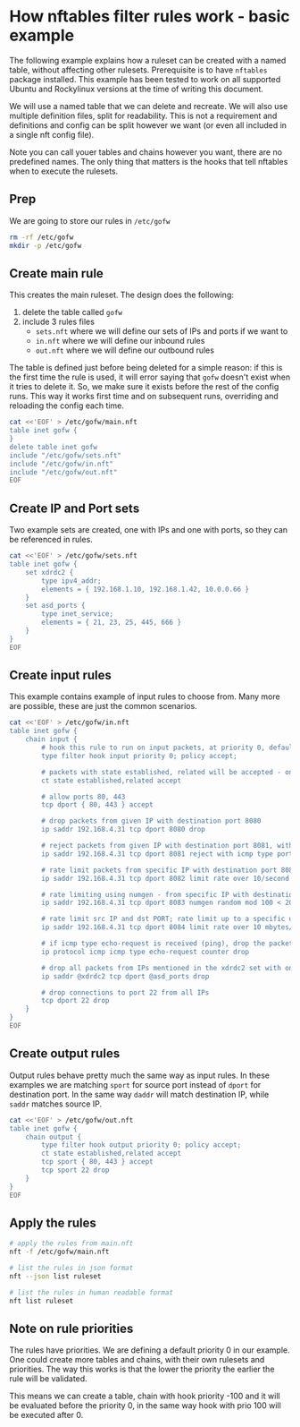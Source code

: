# How nftables filter rules work - basic example

The following example explains how a ruleset can be created with a named table, without affecting other rulesets. Prerequisite is to have `nftables` package installed. This example has been tested to work on all supported Ubuntu and Rockylinux versions at the time of writing this document.

We will use a named table that we can delete and recreate. We will also use multiple definition files, split for readability. This is not a requirement and definitions and config can be split however we want (or even all included in a single nft config file).

Note you can call youer tables and chains however you want, there are no predefined names. The only thing that matters is the hooks that tell nftables when to execute the rulesets.

## Prep

We are going to store our rules in `/etc/gofw`

```bash
rm -rf /etc/gofw
mkdir -p /etc/gofw
```

## Create main rule

This creates the main ruleset. The design does the following:
1. delete the table called `gofw`
2. include 3 rules files
   * `sets.nft` where we will define our sets of IPs and ports if we want to
   * `in.nft` where we will define our inbound rules
   * `out.nft` where we will define our outbound rules
  
The table is defined just before being deleted for a simple reason: if this is the first time the rule is used, it will error saying that `gofw` doesn't exist when it tries to delete it. So, we make sure it exists before the rest of the config runs. This way it works first time and on subsequent runs, overriding and reloading the config each time.

```bash
cat <<'EOF' > /etc/gofw/main.nft
table inet gofw {
}
delete table inet gofw
include "/etc/gofw/sets.nft"
include "/etc/gofw/in.nft"
include "/etc/gofw/out.nft"
EOF
```

## Create IP and Port sets

Two example sets are created, one with IPs and one with ports, so they can be referenced in rules.

```bash
cat <<'EOF' > /etc/gofw/sets.nft
table inet gofw {
    set xdrdc2 {
        type ipv4_addr;
        elements = { 192.168.1.10, 192.168.1.42, 10.0.0.66 }
    }
    set asd_ports {
        type inet_service;
        elements = { 21, 23, 25, 445, 666 }
    }
}
EOF
```

## Create input rules

This example contains example of input rules to choose from. Many more are possible, these are just the common scenarios.

```bash
cat <<'EOF' > /etc/gofw/in.nft
table inet gofw {
    chain input {
        # hook this rule to run on input packets, at priority 0, default policy is accept
        type filter hook input priority 0; policy accept;

        # packets with state established, related will be accepted - only useful if default policy is drop
        ct state established,related accept

        # allow ports 80, 443
        tcp dport { 80, 443 } accept

        # drop packets from given IP with destination port 8080
        ip saddr 192.168.4.31 tcp dport 8080 drop

        # reject packets from given IP with destination port 8081, with a specific reject ICMP type
        ip saddr 192.168.4.31 tcp dport 8081 reject with icmp type port-unreachable

        # rate limit packets from specific IP with destination port 8082, up to 10 packets per second, then drop; allow a 5-packet burst
        ip saddr 192.168.4.31 tcp dport 8082 limit rate over 10/second burst 5 packets drop

        # rate limiting using numgen - from specific IP with destination port 8083; drop packets which are over 20 out of 100 - drop 20% randomly
        ip saddr 192.168.4.31 tcp dport 8083 numgen random mod 100 < 20 drop

        # rate limit src IP and dst PORT; rate limit up to a specific usage - 10MB/second, then drop
        ip saddr 192.168.4.31 tcp dport 8084 limit rate over 10 mbytes/second drop

        # if icmp type echo-request is received (ping), drop the packets; the counter is there to tell nft to count the number of packets dropped so we can see that in list ruleset command
        ip protocol icmp icmp type echo-request counter drop

        # drop all packets from IPs mentioned in the xdrdc2 set with one of the destination ports listed in the asd_ports set
        ip saddr @xdrdc2 tcp dport @asd_ports drop

        # drop connections to port 22 from all IPs
        tcp dport 22 drop
    }
}
EOF
```

## Create output rules

Output rules behave pretty much the same way as input rules. In these examples we are matching `sport` for source port instead of `dport` for destination port. In the same way `daddr` will match destination IP, while `saddr` matches source IP.

```bash
cat <<'EOF' > /etc/gofw/out.nft
table inet gofw {
    chain output {
        type filter hook output priority 0; policy accept;
        ct state established,related accept
        tcp sport { 80, 443 } accept
        tcp sport 22 drop
    }
}
EOF
```

## Apply the rules

```bash
# apply the rules from main.nft
nft -f /etc/gofw/main.nft

# list the rules in json format
nft --json list ruleset

# list the rules in human readable format
nft list ruleset
```

## Note on rule priorities

The rules have priorities. We are defining a default priority 0 in our example. One could create more tables and chains, with their own rulesets and priorities. The way this works is that the lower the priority the earlier the rule will be validated.

This means we can create a table, chain with hook priority -100 and it will be evaluated before the priority 0, in the same way hook with prio 100 will be executed after 0.
